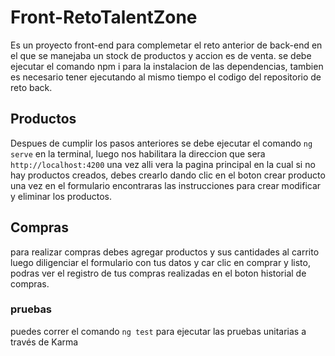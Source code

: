 # Front-RetoTalentZone

Es un proyecto front-end para complemetar el reto anterior de back-end en el que se manejaba un stock de productos y accion es de venta.
se debe ejecutar el comando npm i para la instalacion de las dependencias, tambien es necesario tener ejecutando al mismo tiempo el codigo del repositorio de reto back.

## Productos
Despues de cumplir los pasos anteriores se debe ejecutar el comando `ng serve` en la terminal, luego nos habilitara la direccion que sera `http://localhost:4200`
una vez alli vera la pagina principal en la cual si no hay productos creados, debes crearlo dando clic en el boton crear producto una vez en el formulario encontraras las instrucciones para crear modificar y eliminar los productos.

## Compras

para realizar compras debes agregar productos y sus cantidades al carrito luego diligenciar el formulario con tus datos y car clic en comprar y listo, podras ver el registro de tus compras realizadas en el boton historial de compras.
 
### pruebas
puedes correr el comando `ng test` para ejecutar las pruebas unitarias a través de Karma 


